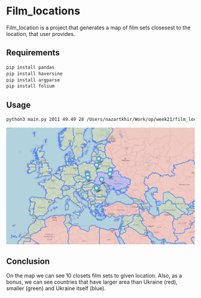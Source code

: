 # Film_locations

Film_location is a project that generates a map of film sets closesest to the location, that user provides.

## Requirements

```bash
pip install pandas
pip install haversine
pip install argparse
pip install folium
```

## Usage

```bash
python3 main.py 2011 49.49 28 /Users/nazartkhir/Work/op/week21/film_locations/final_dataset.csv
```

![example](example.png)

## Conclusion

On the map we can see 10 closets film sets to given location.
Also, as a bonus, we can see countries that have larger area than Ukraine (red), smaller (green) and Ukraine itself (blue).
